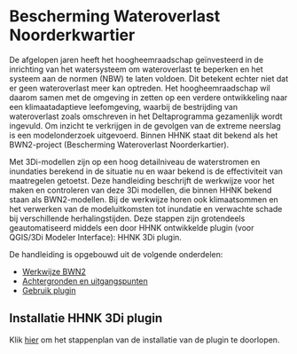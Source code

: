 # **Bescherming Wateroverlast Noorderkwartier**
De afgelopen jaren heeft het hoogheemraadschap geïnvesteerd in de inrichting van het watersysteem om wateroverlast te beperken en het systeem aan de normen (NBW) te laten voldoen. Dit betekent echter niet dat er geen wateroverlast meer kan optreden. Het hoogheemraadschap wil daarom  samen met de omgeving in zetten op een verdere ontwikkeling naar een klimaatadaptieve leefomgeving, waarbij de bestrijding van wateroverlast zoals omschreven in het Deltaprogramma gezamenlijk wordt ingevuld. Om inzicht te verkrijgen in de gevolgen van de extreme neerslag is een modelonderzoek uitgevoerd. Binnen HHNK staat dit bekend als het BWN2-project (Bescherming Wateroverlast Noorderkartier).

Met 3Di-modellen zijn op een hoog detailniveau de waterstromen en inundaties berekend in de situatie nu en waar bekend is de effectiviteit van maatregelen getoetst. Deze handleiding beschrijft de werkwijze voor het maken en controleren van deze 3Di modellen, die binnen HHNK bekend staan als BWN2-modellen. Bij de werkwijze horen ook klimaatsommen en het verwerken van de modeluitkomsten tot inundatie en verwachte schade bij verschillende herhalingstijden. Deze stappen zijn grotendeels geautomatiseerd middels een door HHNK ontwikkelde plugin (voor QGIS/3Di Modeler Interface): HHNK 3Di plugin.

De handleiding is opgebouwd uit de volgende onderdelen:

- [Werkwijze BWN2](../2_werkwijze_bwn/werkwijze_bwn.md)
- [Achtergronden en uitgangspunten](../3_achtergronden_en_uitgangspunten/achtergronden_en_uitgangspunten.md)
- [Gebruik plugin](../4_gebruik_plugin/gebruik_plugin.md)

## **Installatie HHNK 3Di plugin**
Klik [hier](../installatie/installatie_handleiding.md) om het stappenplan van de installatie van de plugin te doorlopen.
